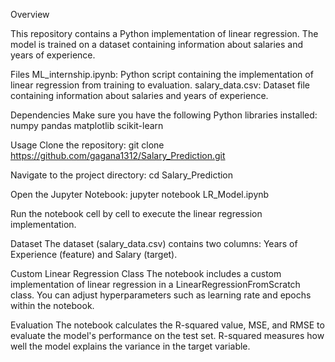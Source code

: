 Overview

This repository contains a Python implementation of linear regression. The model is trained on a dataset containing information about salaries and years of experience.

Files
ML_internship.ipynb: Python script containing the implementation of linear regression from training to evaluation.
salary_data.csv: Dataset file containing information about salaries and years of experience.

Dependencies
Make sure you have the following Python libraries installed:
numpy
pandas
matplotlib
scikit-learn


Usage
Clone the repository:
git clone https://github.com/gagana1312/Salary_Prediction.git

Navigate to the project directory:
cd Salary_Prediction

Open the Jupyter Notebook:
jupyter notebook LR_Model.ipynb

Run the notebook cell by cell to execute the linear regression implementation.


Dataset
The dataset (salary_data.csv) contains two columns: Years of Experience (feature) and Salary (target).

Custom Linear Regression Class
The notebook includes a custom implementation of linear regression in a LinearRegressionFromScratch class. You can adjust hyperparameters such as learning rate and epochs within the notebook.

Evaluation
The notebook calculates the R-squared value, MSE, and RMSE to evaluate the model's performance on the test set. R-squared measures how well the model explains the variance in the target variable.

